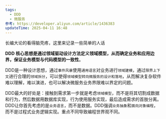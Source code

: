 ```yaml
---
tags:
  - DDD
  - 微服务
参考: https://developer.aliyun.com/article/1436383
updateTime: 2025-04-11 16:48
---
```

长编大论的看得脑壳疼，这里来记录一些简单的人话

**DDD 核心思想是通过领域驱动设计方法定义领域模型，从而确定业务和应用边界，保证业务模型与代码模型的一致性**。

DDD是一种设计思想，通过`事件风暴`使用`通用语言`对业务进行`领域建模`，通过`限界上下文`进行合理的`领域拆分`，可以使得`领域模型转向微服务的设计和落地`，从而解决复杂软件难以理解，难以演进，也可以解决微服务业务界限难以界定的问题。

DDD最大的好处是：接触到需求第一步就是考虑`领域模型`，而不是将其切割成数据和行为，然后数据用数据库实现，行为使用服务实现，最后造成需求的首肢分离。DDD让你首先考虑的是`业务语言`，而不是数据。DDD强调`业务抽象`和`面向对象编程`，而不是过程式业务逻辑实现。重点不同导致编程世界观不同。

